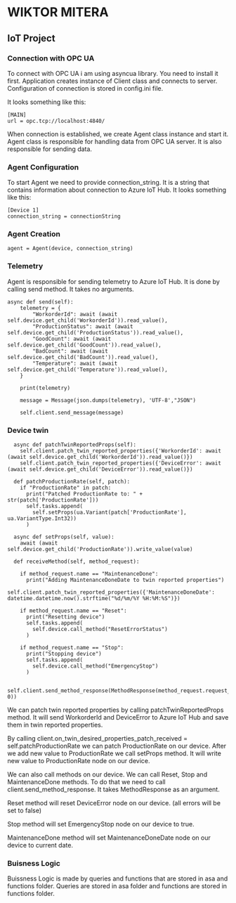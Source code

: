 # WIKTOR MITERA

## IoT Project

### Connection with OPC UA

To connect with OPC UA i am using asyncua library. You need to install it first. Application creates instance of Client class and connects to server. Configuration of connection is stored in
config.ini file.

It looks something like this:

```
[MAIN]
url = opc.tcp://localhost:4840/
```

When connection is established, we create Agent class instance and start it. Agent class is responsible for handling data from OPC UA server. It is also responsible for sending data.

### Agent Configuration

To start Agent we need to provide connection_string. It is a string that contains information about connection to Azure IoT Hub. It looks something like this:

```
[Device 1]
connection_string = connectionString
```

### Agent Creation

```
agent = Agent(device, connection_string)
```

### Telemetry

Agent is responsible for sending telemetry to Azure IoT Hub. It is done by calling send method. It takes no arguments.

```
async def send(self):
    telemetry = {
        "WorkorderId": await (await self.device.get_child('WorkorderId')).read_value(),
        "ProductionStatus": await (await self.device.get_child('ProductionStatus')).read_value(),
        "GoodCount": await (await self.device.get_child('GoodCount')).read_value(),
        "BadCount": await (await self.device.get_child('BadCount')).read_value(),
        "Temperature": await (await self.device.get_child('Temperature')).read_value(),
    }

    print(telemetry)

    message = Message(json.dumps(telemetry), 'UTF-8',"JSON")

    self.client.send_message(message)

```

### Device twin

```
  async def patchTwinReportedProps(self):
    self.client.patch_twin_reported_properties({'WorkorderId': await (await self.device.get_child('WorkorderId')).read_value()})
    self.client.patch_twin_reported_properties({'DeviceError': await (await self.device.get_child('DeviceError')).read_value()})

  def patchProductionRate(self, patch):
    if "ProductionRate" in patch:
      print("Patched ProductionRate to: " + str(patch['ProductionRate']))
      self.tasks.append(
        self.setProps(ua.Variant(patch['ProductionRate'], ua.VariantType.Int32))
      )

  async def setProps(self, value):
    await (await self.device.get_child('ProductionRate')).write_value(value)

  def receiveMethod(self, method_request):

    if method_request.name == "MaintenanceDone":
      print("Adding MaintenanceDoneDate to twin reported properties")
      self.client.patch_twin_reported_properties({'MaintenanceDoneDate': datetime.datetime.now().strftime("%d/%m/%Y %H:%M:%S")})

    if method_request.name == "Reset":
      print("Resetting device")
      self.tasks.append(
        self.device.call_method("ResetErrorStatus")
      )

    if method_request.name == "Stop":
      print("Stopping device")
      self.tasks.append(
        self.device.call_method("EmergencyStop")
      )

    self.client.send_method_response(MethodResponse(method_request.request_id, 0))

```

We can patch twin reported properties by calling patchTwinReportedProps method. It will send WorkorderId and DeviceError to Azure IoT Hub and save them in twin reported properties.

By calling client.on_twin_desired_properties_patch_received = self.patchProductionRate we can patch ProductionRate on our device. After we add new value to ProductionRate we call setProps method. It
will write new value to ProductionRate node on our device.

We can also call methods on our device. We can call Reset, Stop and MaintenanceDone methods. To do that we need to call client.send_method_response. It takes MethodResponse as an argument.

Reset method will reset DeviceError node on our device. (all errors will be set to false)

Stop method will set EmergencyStop node on our device to true.

MaintenanceDone method will set MaintenanceDoneDate node on our device to current date.

### Buisness Logic

Buissness Logic is made by queries and functions that are stored in asa and functions folder. Queries are stored in asa folder and functions are stored in functions folder.
